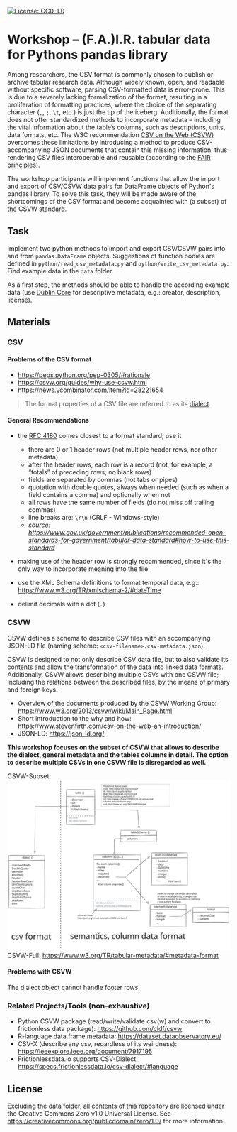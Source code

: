 [![License: CC0-1.0](https://img.shields.io/badge/License-CC0_1.0-lightgrey.svg)](http://creativecommons.org/publicdomain/zero/1.0/)

# Workshop – (F.A.)I.R. tabular data for Pythons pandas library

Among researchers, the CSV format is commonly chosen to publish or archive tabular research data. Although widely known, open, and readable without specific software, parsing CSV-formatted data is error-prone. This is due to a severely lacking formalization of the format, resulting in a proliferation of formatting practices, where the choice of the separating character (`,`, `;`, `\t`, etc.) is just the tip of the iceberg. Additionally, the format does not offer standardized methods to incorporate metadata – including the vital information about the table’s columns, such as descriptions, units, data formats, etc. The W3C recommendation [CSV on the Web (CSVW)](https://www.w3.org/TR/2015/REC-tabular-data-model-20151217/) overcomes these limitations by introducing a method to produce CSV-accompanying JSON documents that contain this missing information, thus rendering CSV files interoperable and reusable (according to the [FAIR principles](https://www.go-fair.org/fair-principles/)).

The workshop participants will implement functions that allow the import and export of CSV/CSVW data pairs for DataFrame objects of Python's pandas library. To solve this task, they will be made aware of the shortcomings of the CSV format and become acquainted with (a subset) of the CSVW standard.

## Task

Implement two python methods to import and export CSV/CSVW pairs into and from `pandas.DataFrame` objects. Suggestions of function bodies are defined in `python/read_csv_metadata.py` and `python/write_csv_metadata.py`. Find example data in the `data` folder.

As a first step, the methods should be able to handle the according example data (use [Dublin Core](https://www.dublincore.org/specifications/dublin-core/dcmi-terms/) for descriptive metadata, e.g.: creator, description, license). 

## Materials

### CSV

#### Problems of the CSV format

- https://peps.python.org/pep-0305/#rationale
- https://csvw.org/guides/why-use-csvw.html
- https://news.ycombinator.com/item?id=28221654

> The format properties of a CSV file are referred to as its [dialect](https://www.w3.org/TR/tabular-metadata/#dfn-dialect-description).

#### General Recommendations

- the [RFC 4180](https://www.ietf.org/rfc/rfc4180.txt) comes closest to a format standard, use it
  - there are 0 or 1 header rows (not multiple header rows, nor other metadata)
  - after the header rows, each row is a record (not, for example, a “totals” of preceding rows; no blank rows)
  - fields are separated by commas (not tabs or pipes)
  - quotation with double quotes, always when needed (such as when a field contains a comma) and optionally when not
  - all rows have the same number of fields (do not miss off trailing commas)
  - line breaks are: `\r\n` (CRLF - Windows-style)
  - *source: https://www.gov.uk/government/publications/recommended-open-standards-for-government/tabular-data-standard#how-to-use-this-standard*

- making use of the header row is strongly recommended, since it's the only way to incorporate meaning into the file.
- use the XML Schema definitions to format temporal data, e.g.: https://www.w3.org/TR/xmlschema-2/#dateTime 
- delimit decimals with a dot (`.`)

### CSVW

CSVW defines a schema to describe CSV files with an accompanying JSON-LD file (naming scheme: `<csv-filename>.csv-metadata.json`).

CSVW is designed to not only describe CSV data file, but to also validate its contents and allow the transformation of the data into linked data formats. Additionally, CSVW allows describing multiple CSVs with one CSVW file; including the relations between the described files, by the means of primary and foreign keys.

- Overview of the documents produced by the CSVW Working Group: https://www.w3.org/2013/csvw/wiki/Main_Page.html
- Short introduction to the why and how: https://www.stevenfirth.com/csv-on-the-web-an-introduction/
- JSON-LD: https://json-ld.org/


__This workshop focuses on the subset of CSVW that allows to describe the dialect, general metadata and the tables columns in detail. The option to describe multiple CSVs in one CSVW file is disregarded as well.__

CSVW-Subset:
![](assets/subset.svg)
CSVW-Full: https://www.w3.org/TR/tabular-metadata/#metadata-format

#### Problems with CSVW

The dialect object cannot handle footer rows.

### Related Projects/Tools (non-exhaustive)

- Python CSVW package (read/write/validate csv(w) and convert to frictionless data package): https://github.com/cldf/csvw 
- R-language data.frame metadata: https://dataset.dataobservatory.eu/ 
- CSV-X (describe any csv, regardless of its weirdness): https://ieeexplore.ieee.org/document/7917195 
- Frictionlessdata.io supports CSV-Dialect: https://specs.frictionlessdata.io/csv-dialect/#language 


## License

Excluding the data folder, all contents of this repository are licensed under the Creative Commons Zero v1.0 Universal License.
See https://creativecommons.org/publicdomain/zero/1.0/ for more information.

